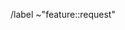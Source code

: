 <!-- Describe as precisely as possible the feature you want to be added: how should it work? What does it do? -->


<!-- Don't remove this line -->
/label ~"feature::request"
